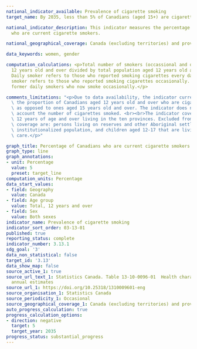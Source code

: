 ```yaml
---
national_indicator_available: Prevalence of cigarette smoking
target_name: By 2035, less than 5% of Canadians (aged 15+) are cigarette smokers

national_indicator_description: This indicator measures the percentage of Canadians
  who are current cigarette smokers.

national_geographical_coverage: Canada (excluding territories) and provinces

data_keywords: women, gender

computation_calculations: <p>Total number of smokers (occassional and daily) aged
  12 years old and over divided by total population aged 12 years old and over.<br><br>
  Daily smoker refers to those who reported smoking cigarettes every day. Occasional
  smoker refers to those who reported smoking cigarettes occasionally. This includes
  former daily smokers who now smoke occasionally.</p>

comments_limitations: "<p>Due to data availability, the indicator currently only measures\
  \ the proportion of Canadians aged 12 years old and over who are cigarette smokers\
  \ as opposed to ones aged 15 years old and over. The indicator does not take into\
  \ account the number of cigarettes smoked. <br><br>The indicator covers the population\
  \ 12 years of age and over living in the ten provinces. Excluded from the survey's\
  \ coverage are: persons living on reserves and other Aboriginal settlements; the\
  \ institutionalized population, and children aged 12-17 that are living in foster\
  \ care.</p>"

graph_title: Percentage of Canadians who are current cigarette smokers
graph_type: line
graph_annotations:
- unit: Percentage
  value: 5
  preset: target_line
computation_units: Percentage
data_start_values:
- field: Geography
  value: Canada
- field: Age group
  value: Total, 12 years and over
- field: Sex
  value: Both sexes
indicator_name: Prevalence of cigarette smoking
indicator_sort_order: 03-13-01
published: true
reporting_status: complete
indicator_number: 3.13.1
sdg_goal: '3'
data_non_statistical: false
target_id: '3.13'
data_show_map: false
source_active_1: true
source_url_text_1: Statistics Canada. Table 13-10-0096-01  Health characteristics,
  annual estimates
source_url_1: https://doi.org/10.25318/1310009601-eng
source_organisation_1: Statistics Canada
source_periodicity_1: Occasional
source_geographical_coverage_1: Canada (excluding territories) and provinces
auto_progress_calculation: true
progress_calculation_options:
- direction: negative
  target: 5
  target_year: 2035
progress_status: substantial_progress
---
```


